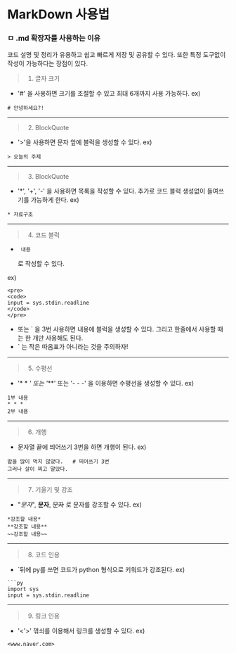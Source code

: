 # MarkDown 사용법
### ㅁ .md 확장자를 사용하는 이유
코드 설명 및 정리가 유용하고 쉽고 빠르게 저장 및 공유할 수 있다. 또한 특정 도구없이 작성이 가능하다는 장점이 있다.

> 1. 글자 크기
* '#' 을 사용하면 크기를 조절할 수 있고 최대 6개까지 사용 가능하다.
ex)
```
# 안녕하세요?! 
```

***

> 2. BlockQuote
* '>'을 사용하면 문자 앞에 블럭을 생성할 수 있다.
ex)
```
> 오늘의 주제
```

***


> 3. BlockQuote
* '*', '+', '-' 을 사용하면 목록을 작성할 수 있다. 추가로 코드 블럭 생성없이 들여쓰기를 가능하게 한다.
ex)
```
* 자료구조 
```

***


> 4. 코드 블럭
* <pre><code> 내용 </code></pre> 로 작성할 수 있다.
ex)
```
<pre>
<code>
input = sys.stdin.readline
</code>
</pre>
```
* 또는 ` 을 3번 사용하면 내용에 블럭을 생성할 수 있다. 그리고 한줄에서 사용할 때는 한 개만 사용해도 된다.  
* ` 는 작은 따옴표가 아니라는 것을 주의하자!

***


> 5. 수평선
* '* * *' 또는 '***' 또는 '- - -' 을 이용하면 수평선을 생성할 수 있다.
ex)
```
1부 내용
* * *
2부 내용
```

***


> 6. 개행
* 문자열 끝에 띄어쓰기 3번을 하면 개행이 된다.
ex)
```
밥을 많이 먹지 않았다.   # 띄어쓰기 3번
그러나 살이 찌고 말았다.
```

***


> 7. 기울기 및 강조
* "*문자*", **문자**, ~~문자~~ 로 문자를 강조할 수 있다.
ex)
```
*강조할 내용*
**강조할 내용**
~~강조할 내용~~
```

***


> 8. 코드 인용
* `뒤에 py를 쓰면 코드가 python 형식으로 키워드가 강조된다.
ex)
```
```py
import sys
input = sys.stdin.readline
```

***


> 9. 링크 인용
* '<'>' 꺾쇠를 이용해서 링크를 생성할 수 있다.
ex)
```
<www.naver.com>
```